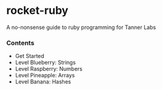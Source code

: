 rocket-ruby
===========

A no-nonsense guide to ruby programming for Tanner Labs

### Contents

* Get Started
* Level Blueberry: Strings
* Level Raspberry: Numbers
* Level Pineapple: Arrays
* Level Banana: Hashes

